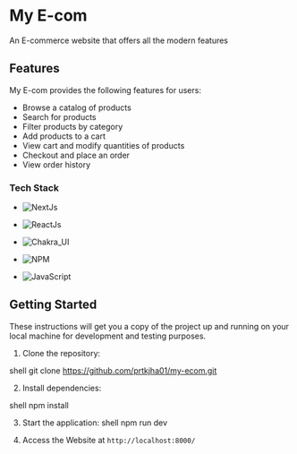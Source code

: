 # My E-com

An E-commerce website that offers all the modern features

## Features

My E-com provides the following features for users:

- Browse a catalog of products
- Search for products
- Filter products by category
- Add products to a cart
- View cart and modify quantities of products
- Checkout and place an order
- View order history

### Tech Stack

- ![NextJs](https://img.shields.io/badge/nextjs-000000?style=for-the-badge&logo=next.js&logoColor=%FFFFFF)

- ![ReactJs](https://img.shields.io/badge/Reactjs-FFFFFF.svg?style=for-the-badge&logo=react&logoColor=5fc4fa)

- ![Chakra_UI](https://img.shields.io/badge/Chakra_UI-yellow.svg?style=for-the-badge&logo=chakra-ui&logoColor=90EE90)

- ![NPM](https://img.shields.io/badge/NPM-%23CB3837.svg?style=for-the-badge&logo=npm&logoColor=white)

- ![JavaScript](https://img.shields.io/badge/javascript-black.svg?style=for-the-badge&logo=javascript&logoColor=FFFF00)

## Getting Started

These instructions will get you a copy of the project up and running on your local machine for development and testing purposes.

1. Clone the repository:

shell
git clone https://github.com/prtkjha01/my-ecom.git

2. Install dependencies:

shell
npm install

3. Start the application:
   shell
   npm run dev

4. Access the Website at `http://localhost:8000/`
